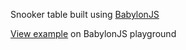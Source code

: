 Snooker table built using [BabylonJS](https://www.babylonjs.com/)

[View example]( https://playground.babylonjs.com/#0RXQNY#1) on BabylonJS playground

